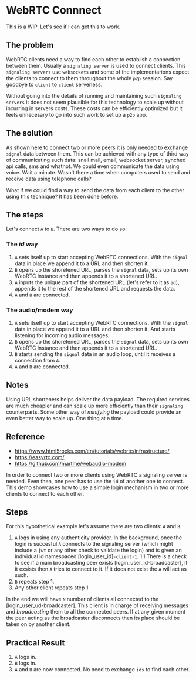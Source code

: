 # WebRTC Connnect

This is a WIP. Let's see if I can get this to work.

## The problem

WebRTC clients need a way to find each other to establish a connection between them. Usually a `signaling server` is used to connect clients. This `signaling servers` use `websockets` and some of the implementarions expect the clients to connect to them throughout the whole `p2p` session. Say goodbye to `client` to `client` serverless.

Without going into the details of running and maintaining such `signaling servers` it does not seem plausible for this technology to scale up without incurring in servers costs. These costs can be efficiently optimized but it feels unnecesary to go into such work to set up a `p2p` app.


## The solution

As shown [here](https://github.com/feross/simple-peer#usage) to connect two or more peers it is only needed to exchange `signal` data between them. This can be achieved with any type of third way of communicating such data: snail mail, email, websocket server, synched api calls, sms and whatnot. We could even communicate the data using voice. Wait a minute. Wasn't there a time when computers used to send and receive data using telephone calls?

What if we could find a way to send the data from each client to the other using this technique? It has been done [before](https://github.com/martme/webaudio-modem).


## The steps

Let's connect `A` to `B`. There are two ways to do so:

### The _id_ way

1. `A` sets itself up to start accepting WebRTC connections. With the `signal` data in place we append it to a URL and then shorten it.
2. `B` opens up the shoretened URL, parses the `signal` data, sets up its own WebRTC instance and then appends it to a shortened URL.
3. `A` inputs the unique part of the shortened URL (let's refer to it as `id`), appends it to the rest of the shortened URL and requests the data.
4. `A` and `B` are connected.

### The audio/modem way

1. `A` sets itself up to start accepting WebRTC connections. With the `signal` data in place we append it to a URL and then shorten it. And starts listening for incoming audio messages.
2. `B` opens up the shoretened URL, parses the `signal` data, sets up its own WebRTC instance and then appends it to a shortened URL.
3. `B` starts sending the `signal` data in an audio loop, until it receives a connection from `A`.
4. `A` and `B` are connected.


## Notes

Using URL shorteners helps deliver the data payload. The required services are much cheapier and can scale up more efficiently than their `signaling` counterparts. Some other way of _minifying_ the payload could provide an even better way to scale up. One thing at a time.

## Reference

- https://www.html5rocks.com/en/tutorials/webrtc/infrastructure/
- https://easyrtc.com/
- https://github.com/martme/webaudio-modem


In order to connect two or more clients using WebRTC a signaling server is needed. Even then, one peer has to use the `id` of another one to connect. This demo showcases how to use a simple login mechanism in two or more clients to connect to each other.

## Steps

For this hypothetical example let's assume there are two clients: `A` and `B`.

1. `A` logs in using any authenticity provider. In the background, once the login is succesful `A` connects to the signaling server (which might include a `jwt` or any other check to validate the login) and is given an individual id namespaced [login_user_id]`-client-1`.
1.1 There is a check to see if a main broadcasting peer exists [login_user_id-broadcaster], if it exsists then `A` tries to connect to it. If it does not exist the `A` will act as such.
2. `B` repeats step 1.
3. Any other client repeats step 1.

In the end we will have `N` number of clients all connected to the [login_user_ud-broadcaster]. This client is in charge of receiving messages and _broadcasting_ them to all the connected peers. If at any given moment the peer acting as the broadcaster disconnects then its place should be taken on by another client.

## Practical Result

1. `A` logs in.
2. `B` logs in.
3. `A` and `B` are now connected. No need to exchange `ids` to find each other.
